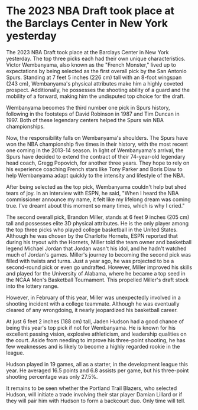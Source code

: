 # The 2023 NBA Draft took place at the Barclays Center in New York yesterday 
 The 2023 NBA Draft took place at the Barclays Center in New York yesterday. The top three picks each had their own unique characteristics. Victor Wembanyama, also known as the "French Monster," lived up to expectations by being selected as the first overall pick by the San Antonio Spurs. Standing at 7 feet 5 inches (226 cm) tall with an 8-foot wingspan (243 cm), Wembanyama's physical attributes make him a highly coveted prospect. Additionally, he possesses the shooting ability of a guard and the mobility of a forward, making him the undisputed top choice for the draft.

Wembanyama becomes the third number one pick in Spurs history, following in the footsteps of David Robinson in 1987 and Tim Duncan in 1997. Both of these legendary centers helped the Spurs win NBA championships.

Now, the responsibility falls on Wembanyama's shoulders. The Spurs have won the NBA championship five times in their history, with the most recent one coming in the 2013-14 season. In light of Wembanyama's arrival, the Spurs have decided to extend the contract of their 74-year-old legendary head coach, Gregg Popovich, for another three years. They hope to rely on his experience coaching French stars like Tony Parker and Boris Diaw to help Wembanyama adapt quickly to the intensity and lifestyle of the NBA.

After being selected as the top pick, Wembanyama couldn't help but shed tears of joy. In an interview with ESPN, he said, "When I heard the NBA commissioner announce my name, it felt like my lifelong dream was coming true. I've dreamt about this moment so many times, which is why I cried."

The second overall pick, Brandon Miller, stands at 6 feet 9 inches (205 cm) tall and possesses elite 3D physical attributes. He is the only player among the top three picks who played college basketball in the United States. Although he was chosen by the Charlotte Hornets, ESPN reported that during his tryout with the Hornets, Miller told the team owner and basketball legend Michael Jordan that Jordan wasn't his idol, and he hadn't watched much of Jordan's games. Miller's journey to becoming the second pick was filled with twists and turns. Just a year ago, he was projected to be a second-round pick or even go undrafted. However, Miller improved his skills and played for the University of Alabama, where he became a top seed in the NCAA Men's Basketball Tournament. This propelled Miller's draft stock into the lottery range.

However, in February of this year, Miller was unexpectedly involved in a shooting incident with a college teammate. Although he was eventually cleared of any wrongdoing, it nearly jeopardized his basketball career.

At just 6 feet 2 inches (188 cm) tall, Jaden Hudson had a good chance of being this year's top pick if not for Wembanyama. He is known for his excellent passing vision, explosive athleticism, and leadership qualities on the court. Aside from needing to improve his three-point shooting, he has few weaknesses and is likely to become a highly regarded rookie in the league.

Hudson played in 19 games, all as a starter, in the development league this year. He averaged 16.5 points and 6.8 assists per game, but his three-point shooting percentage was only 27.5%.

It remains to be seen whether the Portland Trail Blazers, who selected Hudson, will initiate a trade involving their star player Damian Lillard or if they will pair him with Hudson to form a backcourt duo. Only time will tell.